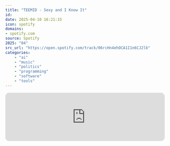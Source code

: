 ```yaml
---
title: "TEEMID - Sexy and I Know It"
id: 
date: 2025-04-10 16:21:15
icon: spotify
domains:
- spotify.com
source: Spotify
2025: "04"
src_url: "https://open.spotify.com/track/06rcHn4ehOCA1I1n6CJ2lb"
categories:
    - "ai"
    - "music"
    - "politics"
    - "programming"
    - "software"
    - "tools"
---
```

<iframe style="border-radius: 12px" width="100%" height="152" title="Spotify Embed: Sexy and I Know It" frameborder="0" allowfullscreen allow="autoplay; clipboard-write; encrypted-media; fullscreen; picture-in-picture" loading="lazy" src="https://open.spotify.com/embed/track/06rcHn4ehOCA1I1n6CJ2lb?utm_source=oembed"></iframe>
